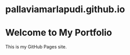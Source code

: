 # pallaviamarlapudi.github.io

<!DOCTYPE html>
<html>
<head>
    <title>My Portfolio</title>
</head>
<body>
    <h1>Welcome to My Portfolio</h1>
    <p>This is my GitHub Pages site.</p>
</body>
</html>
